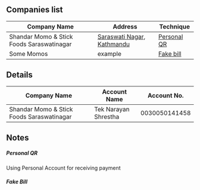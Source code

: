 
## Companies list

|Company Name|Address|Technique|  
|---|---|---|
|Shandar Momo & Stick Foods Saraswatinagar|[Saraswati Nagar, Kathmandu](https://maps.app.goo.gl/biwBZQDzkkh6sVX46?g_st=ic)| [Personal QR](#personal-qr) |
|Some Momos|example| [Fake bill](#fake-bill)|


## Details

|Company Name|Account Name| Account No.|
|---|---|---|
|Shandar Momo & Stick Foods Saraswatinagar| Tek Narayan Shrestha | 0030050141458|



## Notes

##### Personal QR
Using Personal Account for receiving payment

##### Fake Bill
